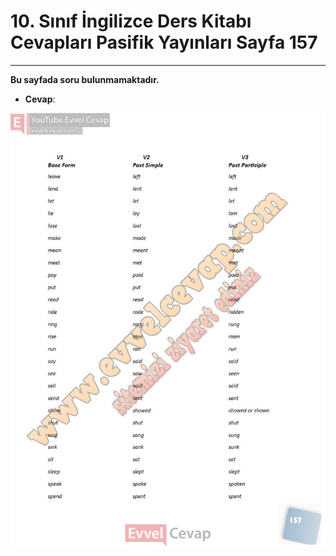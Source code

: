 # 10. Sınıf İngilizce Ders Kitabı Cevapları Pasifik Yayınları Sayfa 157

---

**Bu sayfada soru bulunmamaktadır.**

-   **Cevap**:

![Image 1](./image_1.jpg)